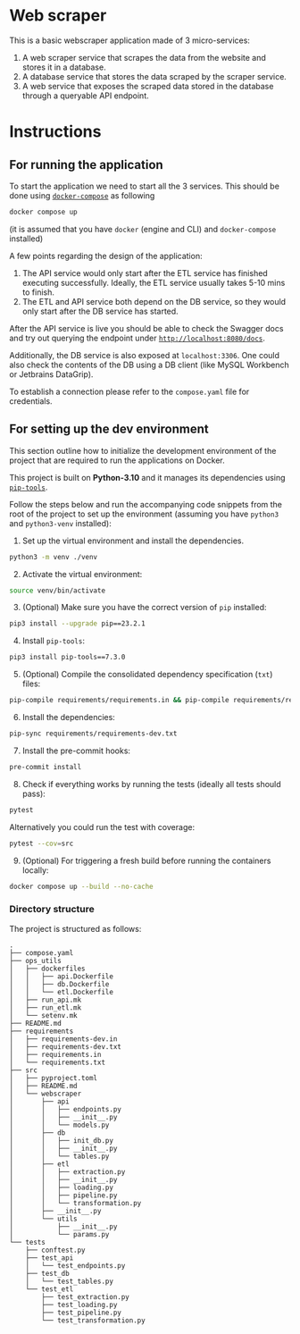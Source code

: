 # Web scraper
This is a basic webscraper application made of 3 micro-services:
1. A web scraper service that scrapes the data from the website and stores it in a database.
2. A database service that stores the data scraped by the scraper service.
3. A web service that exposes the scraped data stored in the database through a queryable API endpoint.

# Instructions

## For running the application

To start the application we need to start all the 3 services.
This should be done using [`docker-compose`](https://docs.docker.com/compose/) as following 
```bash
docker compose up
```
(it is assumed that you have `docker` (engine and CLI) and `docker-compose` installed)


A few points regarding the design of the application:
1. The API service would only start after the ETL service has finished executing successfully. Ideally, the ETL service
usually takes 5-10 mins to finish.
2. The ETL and API service both depend on the DB service, so they would only start after the DB service has started.

After the API service is live you should be able to check the Swagger docs and try out querying the endpoint
under [`http://localhost:8080/docs`](http://localhost:8080/docs).

Additionally, the DB service is also exposed at `localhost:3306`. One could also check the contents of the DB
using a DB client (like MySQL Workbench or Jetbrains DataGrip). 

To establish a connection please refer to the `compose.yaml` file for credentials.

## For setting up the dev environment

This section outline how to initialize the development environment of the project that are required to run the applications
on Docker.

This project is built on **Python-3.10** and it manages its dependencies using [`pip-tools`](https://pip-tools.readthedocs.io/en/latest/).

Follow the steps below and run the accompanying code snippets from the root of the project to set up the environment 
(assuming you have `python3` and `python3-venv` installed):

1. Set up the virtual environment and install the dependencies.

```bash
python3 -m venv ./venv
```

2. Activate the virtual environment:

```bash
source venv/bin/activate
```

3. (Optional) Make sure you have the correct version of `pip` installed:

```bash
pip3 install --upgrade pip==23.2.1
```

4. Install `pip-tools`:

```bash
pip3 install pip-tools==7.3.0
```

5. (Optional) Compile the consolidated dependency specification (`txt`) files:

```bash
pip-compile requirements/requirements.in && pip-compile requirements/requirements-dev.in
```

6. Install the dependencies:

```bash
pip-sync requirements/requirements-dev.txt
```

7. Install the pre-commit hooks:

```bash
pre-commit install
```

8. Check if everything works by running the tests (ideally all tests should pass):

```bash
pytest
```
Alternatively you could run the test with coverage:

```bash
pytest --cov=src
```

9. (Optional) For triggering a fresh build before running the containers locally:

```bash
docker compose up --build --no-cache
```

### Directory structure

The project is structured as follows:

```shell
.
├── compose.yaml
├── ops_utils
│   ├── dockerfiles
│   │   ├── api.Dockerfile
│   │   ├── db.Dockerfile
│   │   └── etl.Dockerfile
│   ├── run_api.mk
│   ├── run_etl.mk
│   └── setenv.mk
├── README.md
├── requirements
│   ├── requirements-dev.in
│   ├── requirements-dev.txt
│   ├── requirements.in
│   └── requirements.txt
├── src
│   ├── pyproject.toml
│   ├── README.md
│   └── webscraper
│       ├── api
│       │   ├── endpoints.py
│       │   ├── __init__.py
│       │   └── models.py
│       ├── db
│       │   ├── init_db.py
│       │   ├── __init__.py
│       │   └── tables.py
│       ├── etl
│       │   ├── extraction.py
│       │   ├── __init__.py
│       │   ├── loading.py
│       │   ├── pipeline.py
│       │   └── transformation.py
│       ├── __init__.py
│       └── utils
│           ├── __init__.py
│           └── params.py
└── tests
    ├── conftest.py
    ├── test_api
    │   └── test_endpoints.py
    ├── test_db
    │   └── test_tables.py
    └── test_etl
        ├── test_extraction.py
        ├── test_loading.py
        ├── test_pipeline.py
        └── test_transformation.py
```